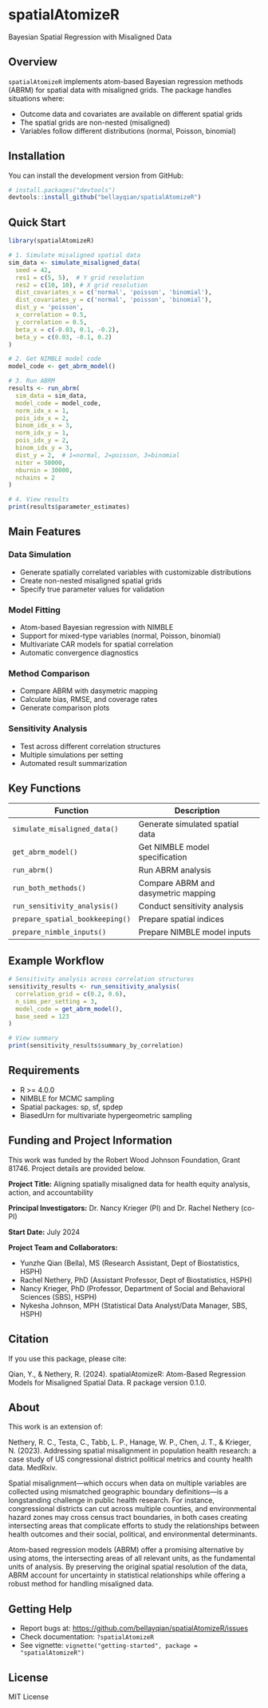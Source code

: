# spatialAtomizeR

Bayesian Spatial Regression with Misaligned Data

## Overview

`spatialAtomizeR` implements atom-based Bayesian regression methods (ABRM) for spatial data with misaligned grids. The package handles situations where:

- Outcome data and covariates are available on different spatial grids
- The spatial grids are non-nested (misaligned)
- Variables follow different distributions (normal, Poisson, binomial)

## Installation

You can install the development version from GitHub:

```r
# install.packages("devtools")
devtools::install_github("bellayqian/spatialAtomizeR")
```

## Quick Start

```r
library(spatialAtomizeR)

# 1. Simulate misaligned spatial data
sim_data <- simulate_misaligned_data(
  seed = 42,
  res1 = c(5, 5),  # Y grid resolution
  res2 = c(10, 10), # X grid resolution
  dist_covariates_x = c('normal', 'poisson', 'binomial'),
  dist_covariates_y = c('normal', 'poisson', 'binomial'),
  dist_y = 'poisson',
  x_correlation = 0.5,
  y_correlation = 0.5,
  beta_x = c(-0.03, 0.1, -0.2),
  beta_y = c(0.03, -0.1, 0.2)
)

# 2. Get NIMBLE model code
model_code <- get_abrm_model()

# 3. Run ABRM
results <- run_abrm(
  sim_data = sim_data,
  model_code = model_code,
  norm_idx_x = 1,
  pois_idx_x = 2,
  binom_idx_x = 3,
  norm_idx_y = 1,
  pois_idx_y = 2,
  binom_idx_y = 3,
  dist_y = 2,  # 1=normal, 2=poisson, 3=binomial
  niter = 50000,
  nburnin = 30000,
  nchains = 2
)

# 4. View results
print(results$parameter_estimates)
```

## Main Features

### Data Simulation
- Generate spatially correlated variables with customizable distributions
- Create non-nested misaligned spatial grids
- Specify true parameter values for validation

### Model Fitting
- Atom-based Bayesian regression with NIMBLE
- Support for mixed-type variables (normal, Poisson, binomial)
- Multivariate CAR models for spatial correlation
- Automatic convergence diagnostics

### Method Comparison
- Compare ABRM with dasymetric mapping
- Calculate bias, RMSE, and coverage rates
- Generate comparison plots

### Sensitivity Analysis
- Test across different correlation structures
- Multiple simulations per setting
- Automated result summarization

## Key Functions

| Function | Description |
|----------|-------------|
| `simulate_misaligned_data()` | Generate simulated spatial data |
| `get_abrm_model()` | Get NIMBLE model specification |
| `run_abrm()` | Run ABRM analysis |
| `run_both_methods()` | Compare ABRM and dasymetric mapping |
| `run_sensitivity_analysis()` | Conduct sensitivity analysis |
| `prepare_spatial_bookkeeping()` | Prepare spatial indices |
| `prepare_nimble_inputs()` | Prepare NIMBLE model inputs |

## Example Workflow

```r
# Sensitivity analysis across correlation structures
sensitivity_results <- run_sensitivity_analysis(
  correlation_grid = c(0.2, 0.6),
  n_sims_per_setting = 3,
  model_code = get_abrm_model(),
  base_seed = 123
)

# View summary
print(sensitivity_results$summary_by_correlation)
```

## Requirements

- R >= 4.0.0
- NIMBLE for MCMC sampling
- Spatial packages: sp, sf, spdep
- BiasedUrn for multivariate hypergeometric sampling

## Funding and Project Information

This work was funded by the Robert Wood Johnson Foundation, Grant 81746. Project details are provided below.

**Project Title:** Aligning spatially misaligned data for health equity analysis, action, and accountability

**Principal Investigators:** Dr. Nancy Krieger (PI) and Dr. Rachel Nethery (co-PI)

**Start Date:** July 2024

**Project Team and Collaborators:**
- Yunzhe Qian (Bella), MS (Research Assistant, Dept of Biostatistics, HSPH)
- Rachel Nethery, PhD (Assistant Professor, Dept of Biostatistics, HSPH)
- Nancy Krieger, PhD (Professor, Department of Social and Behavioral Sciences (SBS), HSPH)
- Nykesha Johnson, MPH (Statistical Data Analyst/Data Manager, SBS, HSPH)

## Citation

If you use this package, please cite:

Qian, Y., & Nethery, R. (2024). spatialAtomizeR: Atom-Based Regression Models for Misaligned Spatial Data. R package version 0.1.0.

## About

This work is an extension of:

Nethery, R. C., Testa, C., Tabb, L. P., Hanage, W. P., Chen, J. T., & Krieger, N. (2023). Addressing spatial misalignment in population health research: a case study of US congressional district political metrics and county health data. MedRxiv.

Spatial misalignment—which occurs when data on multiple variables are collected using mismatched geographic boundary definitions—is a longstanding challenge in public health research. For instance, congressional districts can cut across multiple counties, and environmental hazard zones may cross census tract boundaries, in both cases creating intersecting areas that complicate efforts to study the relationships between health outcomes and their social, political, and environmental determinants.

Atom-based regression models (ABRM) offer a promising alternative by using atoms, the intersecting areas of all relevant units, as the fundamental units of analysis. By preserving the original spatial resolution of the data, ABRM account for uncertainty in statistical relationships while offering a robust method for handling misaligned data.

## Getting Help

- Report bugs at: https://github.com/bellayqian/spatialAtomizeR/issues
- Check documentation: `?spatialAtomizeR`
- See vignette: `vignette("getting-started", package = "spatialAtomizeR")`

## License

MIT License